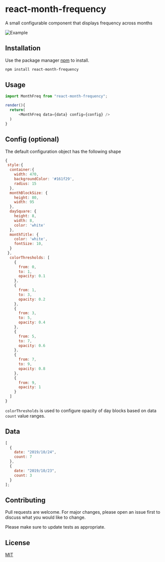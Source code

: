 # react-month-frequency

A small configurable component that displays frequency across months

![Example](https://i.imgur.com/1th31hZ.png)

## Installation

Use the package manager [npm](https://www.npmjs.com/) to install.

```bash
npm install react-month-frequency
```

## Usage

```javascript
import MonthFreq from "react-month-frequency";

render(){
  return(
      <MonthFreq data={data} config={config} />
  )
}
```

## Config (optional)

The default configuration object has the following shape

```javascript
{
 style:{
  container:{
    width: 470,
    backgroundColor: '#161f29',
    radius: 15
  },
  monthBlockSize: {
    height: 80,
    width: 95
  },
  daySquare: {
    height: 8,
    width: 8,
    color: 'white'
  },
  monthTitle: {
    color: 'white',
    fontSize: 10,
  }
 },
  colorThresholds: [
    {
      from: 0,
      to: 1,
      opacity: 0.1
    },
    {
      from: 1,
      to: 3,
      opacity: 0.2
    },
    {
      from: 3,
      to: 5,
      opacity: 0.4
    },
    {
      from: 5,
      to: 7,
      opacity: 0.6
    },
    {
      from: 7,
      to: 9,
      opacity: 0.8
    },
    {
      from: 9,
      opacity: 1
    }
  ]
}
```

`colorThresholds` is used to configure opacity of day blocks based on data `count` value ranges.

## Data

```javascript
[
  {
    date: "2019/10/24",
    count: 7
  },
  {
    date: "2019/10/23",
    count: 3
  }
];
```

## Contributing

Pull requests are welcome. For major changes, please open an issue first to discuss what you would like to change.

Please make sure to update tests as appropriate.

## License

[MIT](https://choosealicense.com/licenses/mit/)
